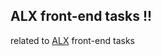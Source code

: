 ## ALX front-end tasks !!
related to [ALX](https://github.com/Abdelmoneim000/alx-frontend-javascript) front-end tasks
